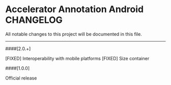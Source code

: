 # Accelerator Annotation Android CHANGELOG
All notable changes to this project will be documented in this file.

--------------------------------------

####[2.0.+]

[FIXED] Interoperability with mobile platforms
[FIXED] Size container

####[1.0.0]

Official release

